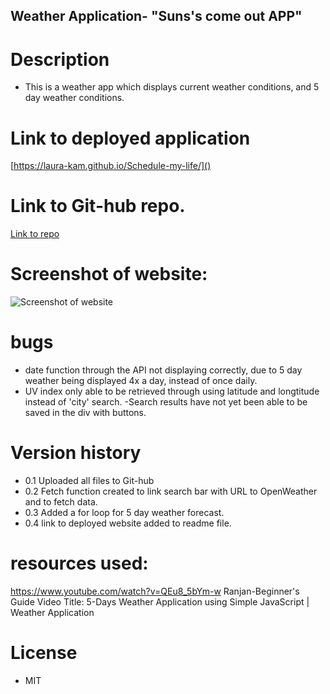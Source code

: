 ## Weather Application- "Suns's come out APP"

# Description

- This is a weather app which displays current weather conditions, and 5 day weather conditions.

# Link to deployed application

[https://laura-kam.github.io/Schedule-my-life/]()

# Link to Git-hub repo.

[Link to repo](https://github.com/Laura-Kam/Sun-s-come-out-app)

# Screenshot of website:

![Screenshot of website](https://github.com/Laura-Kam/Sun-s-come-out-app/issues/1#issue-1335698983)

# bugs

- date function through the API not displaying correctly, due to 5 day weather being displayed 4x a day, instead of once daily.
- UV index only able to be retrieved through using latitude and longtitude instead of 'city' search.
  -Search results have not yet been able to be saved in the div with buttons.

# Version history

- 0.1 Uploaded all files to Git-hub
- 0.2 Fetch function created to link search bar with URL to OpenWeather and to fetch data.
- 0.3 Added a for loop for 5 day weather forecast.
- 0.4 link to deployed website added to readme file.

# resources used:

https://www.youtube.com/watch?v=QEu8_5bYm-w
Ranjan-Beginner's Guide
Video Title: 5-Days Weather Application using Simple JavaScript | Weather Application

# License

- MIT
